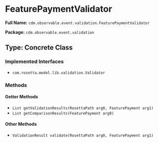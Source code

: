# FeaturePaymentValidator

**Full Name:** `cdm.observable.event.validation.FeaturePaymentValidator`

**Package:** `cdm.observable.event.validation`

## Type: Concrete Class

### Implemented Interfaces

- `com.rosetta.model.lib.validation.Validator`

### Methods

#### Getter Methods

- `List getValidationResults(RosettaPath arg0, FeaturePayment arg1)`
- `List getComparisonResults(FeaturePayment arg0)`

#### Other Methods

- `ValidationResult validate(RosettaPath arg0, FeaturePayment arg1)`

